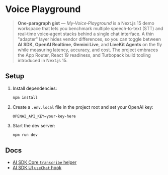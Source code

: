 # Voice Playground

> **One‑paragraph gist** — *My‑Voice‑Playground* is a Next.js 15 demo workspace that lets you benchmark multiple speech‑to‑text (STT) and real‑time voice‑agent stacks behind a single chat interface. A thin "adapter" layer hides vendor differences, so you can toggle between **AI SDK**, **OpenAI Realtime**, **Gemini Live**, and **LiveKit Agents** on the fly while measuring latency, accuracy, and cost. The project embraces the App Router, React 19 readiness, and Turbopack build tooling introduced in Next.js 15.

## Setup

1. Install dependencies:
   ```bash
   npm install
   ```
2. Create a `.env.local` file in the project root and set your OpenAI key:
   ```env
   OPENAI_API_KEY=your-key-here
   ```
3. Start the dev server:
   ```bash
   npm run dev
   ```

## Docs

- [AI SDK Core `transcribe` helper](https://ai-sdk.dev/docs/reference/ai-sdk-core/transcribe?utm_source=chatgpt.com)
- [AI SDK UI `useChat` hook](https://ai-sdk.dev/docs/reference/ai-sdk-ui/use-chat?utm_source=chatgpt.com)
